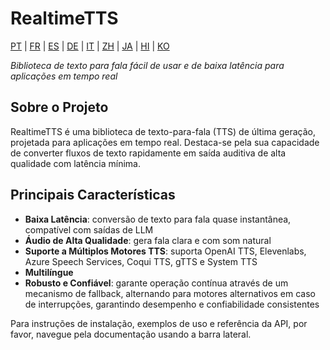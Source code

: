 # RealtimeTTS

[PT](../pt/index.md) | [FR](../fr/index.md) | [ES](../es/index.md) | [DE](../de/index.md) | [IT](../it/index.md) | [ZH](../zh/index.md) | [JA](../ja/index.md) | [HI](../hi/index.md) | [KO](../ko/index.md)

*Biblioteca de texto para fala fácil de usar e de baixa latência para aplicações em tempo real*

## Sobre o Projeto

RealtimeTTS é uma biblioteca de texto-para-fala (TTS) de última geração, projetada para aplicações em tempo real. Destaca-se pela sua capacidade de converter fluxos de texto rapidamente em saída auditiva de alta qualidade com latência mínima.

## Principais Características

- **Baixa Latência**: conversão de texto para fala quase instantânea, compatível com saídas de LLM
- **Áudio de Alta Qualidade**: gera fala clara e com som natural
- **Suporte a Múltiplos Motores TTS**: suporta OpenAI TTS, Elevenlabs, Azure Speech Services, Coqui TTS, gTTS e System TTS
- **Multilíngue**
- **Robusto e Confiável**: garante operação contínua através de um mecanismo de fallback, alternando para motores alternativos em caso de interrupções, garantindo desempenho e confiabilidade consistentes

Para instruções de instalação, exemplos de uso e referência da API, por favor, navegue pela documentação usando a barra lateral.

